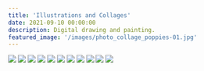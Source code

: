 ```yaml
---
title: 'Illustrations and Collages'
date: 2021-09-10 00:00:00
description: Digital drawing and painting.
featured_image: '/images/photo_collage_poppies-01.jpg'
---
```


<div class="gallery" data-columns="3">
	<img src="/images/text_parrots_gif.gif">
	<img src="/images/teeshirt.jpg">
	<img src="/images/photo_collage_poppies-01.jpg">	
	<img src="/images/glitch.JPG">
	<img src="/images/prair_dogs.jpg">
	<img src="/images/match_poster.jpg">
	<img src="/images/schoolchildren.jpg">
	<img src="/images/oyster_date2.jpg">
	<img src="/images/grub_life.jpg">
	<img src="/images/cwasan.jpg">
	<img src="/images/mystery.jpg">
</div>
